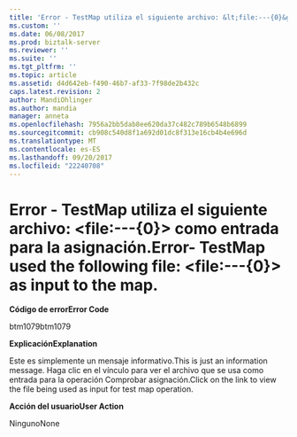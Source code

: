 ```yaml
---
title: 'Error - TestMap utiliza el siguiente archivo: &lt;file:---{0}&gt; como entrada para la asignación. | Microsoft Docs'
ms.custom: ''
ms.date: 06/08/2017
ms.prod: biztalk-server
ms.reviewer: ''
ms.suite: ''
ms.tgt_pltfrm: ''
ms.topic: article
ms.assetid: d4d642eb-f490-46b7-af33-7f98de2b432c
caps.latest.revision: 2
author: MandiOhlinger
ms.author: mandia
manager: anneta
ms.openlocfilehash: 7956a2bb5dab8ee620da37c482c789b6548b6899
ms.sourcegitcommit: cb908c540d8f1a692d01dc8f313e16cb4b4e696d
ms.translationtype: MT
ms.contentlocale: es-ES
ms.lasthandoff: 09/20/2017
ms.locfileid: "22240708"
---
```

# <a name="error--testmap-used-the-following-file-ltfile---0gt-as-input-to-the-map"></a><span data-ttu-id="8cb88-103">Error - TestMap utiliza el siguiente archivo: &lt;file:---{0}&gt; como entrada para la asignación.</span><span class="sxs-lookup"><span data-stu-id="8cb88-103">Error- TestMap used the following file: &lt;file:---{0}&gt; as input to the map.</span></span>
<span data-ttu-id="8cb88-104">**Código de error**</span><span class="sxs-lookup"><span data-stu-id="8cb88-104">**Error Code**</span></span>  
  
 <span data-ttu-id="8cb88-105">btm1079</span><span class="sxs-lookup"><span data-stu-id="8cb88-105">btm1079</span></span>  
  
 <span data-ttu-id="8cb88-106">**Explicación**</span><span class="sxs-lookup"><span data-stu-id="8cb88-106">**Explanation**</span></span>  
  
 <span data-ttu-id="8cb88-107">Este es simplemente un mensaje informativo.</span><span class="sxs-lookup"><span data-stu-id="8cb88-107">This is just an information message.</span></span> <span data-ttu-id="8cb88-108">Haga clic en el vínculo para ver el archivo que se usa como entrada para la operación Comprobar asignación.</span><span class="sxs-lookup"><span data-stu-id="8cb88-108">Click on the link to view the file being used as input for test map operation.</span></span>  
  
 <span data-ttu-id="8cb88-109">**Acción del usuario**</span><span class="sxs-lookup"><span data-stu-id="8cb88-109">**User Action**</span></span>  
  
 <span data-ttu-id="8cb88-110">Ninguno</span><span class="sxs-lookup"><span data-stu-id="8cb88-110">None</span></span>